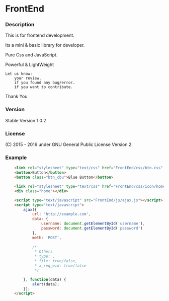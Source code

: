 # FrontEnd

### Description
This is for frontend development.

Its a mini & basic library for developer.

Pure Css and JavaScript. 

Powerful & LightWeight

    Let us know:
        your review.
        if you found any bug/error.
        if you want to contribute. 

Thank You

### Version 
Stable Version 1.0.2

### License
(C) 2015 - 2016
under GNU General Public License Version 2.

### Example
```html
	<link rel="stylesheet" type="text/css" href="FrontEnd/css/btn.css"  />
	<button>Button</button>
	<button class="btn_cbu">Blue Button</button>

	<link rel="stylesheet" type="text/css" href="FrontEnd/css/icon/home.css"  />
	<div class="home"></div>

	<script type="text/javascript" src="FrontEnd/js/ajax.js"></script>
	<script type="text/javascript">
		ajax({
			url: 'http://example.com',
			data: {
				username: document.getElementById('username'),
				password: document.getElementById('password')
			},
			meth: 'POST',
			
			/*
			 * Others
			 * type: ,
			 * file: true/false,
			 * x_req_wid: true/false
			 */

		}, function(data) {
			alert(data);
		});
	</script>
```